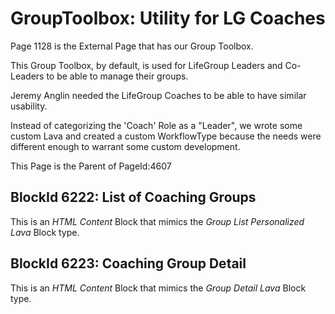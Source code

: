 # GroupToolbox: Utility for LG Coaches

Page 1128 is the External Page that has our Group Toolbox.

This Group Toolbox, by default, is used for LifeGroup Leaders and Co-Leaders to be able to manage their groups.

Jeremy Anglin needed the LifeGroup Coaches to be able to have similar usability.

Instead of categorizing the 'Coach' Role as a "Leader", we wrote some custom Lava and created a custom WorkflowType because the needs were different enough to warrant some custom development.

This Page is the Parent of PageId:4607

## BlockId 6222: List of Coaching Groups

This is an *HTML Content* Block that mimics the *Group List Personalized Lava* Block type.

## BlockId 6223: Coaching Group Detail

This is an *HTML Content* Block that mimics the *Group Detail Lava* Block type.